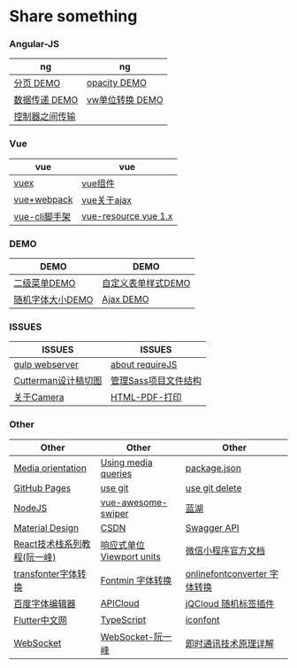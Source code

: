 # Share something

### Angular-JS

|  ng  |   ng   |
| ---------- | -----------  |
| [分页 DEMO](https://c-rachel.github.io/Share/%E5%88%86%E9%A1%B5.html) | [opacity DEMO](https://c-rachel.github.io/Share/opacity%20(filter%20IE).html) |
| [数据传递 DEMO](https://c-rachel.github.io/Share/%E5%B9%B3%E8%A1%8C%E6%A8%A1%E5%9D%97%E6%95%B0%E6%8D%AE%E4%BC%A0%E9%80%92.html) | [vw单位转换 DEMO](https://c-rachel.github.io/Share/vw.html) |
| [控制器之间传输](https://github.com/C-Rachel/Share/issues/1)  |       |


### Vue

|  vue  |   vue   |
| ---------- | -----------  |
| [vuex](https://github.com/C-Rachel/Share/issues/2) | [vue组件](https://github.com/C-Rachel/Share/issues/3) |
| [vue+webpack](https://github.com/C-Rachel/Share/issues/4) | [vue关于ajax](https://github.com/C-Rachel/Share/issues/5) |
|  [vue-cli脚手架](https://github.com/C-Rachel/Share/issues/6)  | [vue-resource vue 1.x](https://github.com/C-Rachel/Share/issues/9) |

### DEMO

|  DEMO  |   DEMO   |
| ---------- | -----------  |
| [二级菜单DEMO](https://c-rachel.github.io/Share/menu-demo.html) | [自定义表单样式DEMO](https://c-rachel.github.io/Share/form.html) |
| [随机字体大小DEMO](https://c-rachel.github.io/Share/randomDemo.html) | [Ajax DEMO](https://c-rachel.github.io/Share/ajax.html) |

### ISSUES

|  ISSUES  |   ISSUES   |
| ---------- | -----------  |
| [gulp webserver](https://github.com/C-Rachel/Share/issues/22) | [about requireJS](https://github.com/C-Rachel/Share/issues/10) |
| [Cutterman设计稿切图](https://github.com/jawil/blog/issues/11) | [管理Sass项目文件结构](https://github.com/C-Rachel/Share/issues/11) |
| [关于Camera](https://github.com/C-Rachel/Share/issues/7) | [HTML-PDF-打印](https://github.com/C-Rachel/Share/issues/23) |

### Other

|  Other  |   Other   |   Other   |
| ---------- | ----------- | ----------- |
|  [Media orientation](https://developer.mozilla.org/en-US/docs/Web/CSS/@media/orientation)  |   [Using media queries](https://developer.mozilla.org/en-US/docs/Web/CSS/Media_Queries/Using_media_queries)   | [package.json](https://yarnpkg.com/lang/zh-hans/docs/package-json/) |
| [GitHub Pages](https://pages.github.com/) | [use git](https://blog.csdn.net/sinat_20177327/article/details/76062030) | [use git delete](https://www.jianshu.com/p/03314c2ed04d) |
| [NodeJS](http://nodejs.cn/) | [vue-awesome-swiper](https://surmon-china.github.io/vue-awesome-swiper/) | [蓝湖](http://sos.lanhuapp.com/#/1) |
| [Material Design](https://material.io/) | [CSDN](https://www.csdn.net/) | [Swagger API](https://swagger.io/) |
|  [React技术栈系列教程(阮一峰)](http://www.ruanyifeng.com/blog/2016/09/react-technology-stack.html) | [响应式单位 Viewport units](https://tutorialzine.com/2015/05/simplify-your-stylesheets-with-the-magical-css-viewport-units) | [微信小程序官方文档](https://developers.weixin.qq.com/miniprogram/dev/index.html) |
| [transfonter字体转换](https://transfonter.org/ttc-unpack) | [Fontmin 字体转换](https://github.com/ecomfe/fontmin) | [onlinefontconverter 字体转换](https://onlinefontconverter.com/) |
| [百度字体编辑器](http://fontstore.baidu.com/static/editor/index.html) | [APICloud](https://www.apicloud.com/) | [jQCloud 随机标签插件](http://mistic100.github.io/jQCloud/) |
| [Flutter中文网](https://flutterchina.club/) | [TypeScript](https://ts.xcatliu.com/) | [iconfont](https://www.iconfont.cn/) |
| [WebSocket](https://developer.mozilla.org/zh-CN/docs/Web/API/WebSocket) | [WebSocket-阮一峰](http://www.ruanyifeng.com/blog/2017/05/websocket.html) | [即时通讯技术原理详解](https://juejin.im/entry/59f94f05518825603a37ef30) |

